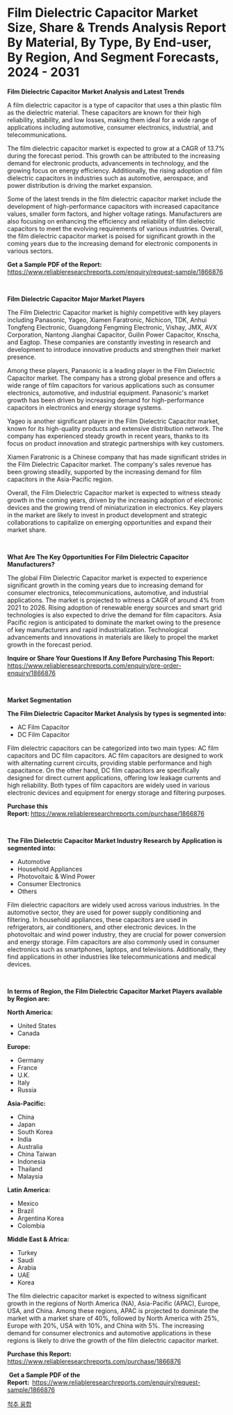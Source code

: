<p><h1>Film Dielectric Capacitor Market Size, Share & Trends Analysis Report By Material, By Type, By End-user, By Region, And Segment Forecasts, 2024 - 2031</h1></p><p><strong>Film Dielectric Capacitor Market Analysis and Latest Trends</strong></p>
<p><p>A film dielectric capacitor is a type of capacitor that uses a thin plastic film as the dielectric material. These capacitors are known for their high reliability, stability, and low losses, making them ideal for a wide range of applications including automotive, consumer electronics, industrial, and telecommunications.</p><p>The film dielectric capacitor market is expected to grow at a CAGR of 13.7% during the forecast period. This growth can be attributed to the increasing demand for electronic products, advancements in technology, and the growing focus on energy efficiency. Additionally, the rising adoption of film dielectric capacitors in industries such as automotive, aerospace, and power distribution is driving the market expansion.</p><p>Some of the latest trends in the film dielectric capacitor market include the development of high-performance capacitors with increased capacitance values, smaller form factors, and higher voltage ratings. Manufacturers are also focusing on enhancing the efficiency and reliability of film dielectric capacitors to meet the evolving requirements of various industries. Overall, the film dielectric capacitor market is poised for significant growth in the coming years due to the increasing demand for electronic components in various sectors.</p></p>
<p><strong>Get a Sample PDF of the Report:&nbsp;</strong> <a href="https://www.reliableresearchreports.com/enquiry/request-sample/1866876">https://www.reliableresearchreports.com/enquiry/request-sample/1866876</a></p>
<p>&nbsp;</p>
<p><strong>Film Dielectric Capacitor Major Market Players</strong></p>
<p><p>The Film Dielectric Capacitor market is highly competitive with key players including Panasonic, Yageo, Xiamen Faratronic, Nichicon, TDK, Anhui Tongfeng Electronic, Guangdong Fengming Electronic, Vishay, JMX, AVX Corporation, Nantong Jianghai Capacitor, Guilin Power Capacitor, Knscha, and Eagtop. These companies are constantly investing in research and development to introduce innovative products and strengthen their market presence.</p><p>Among these players, Panasonic is a leading player in the Film Dielectric Capacitor market. The company has a strong global presence and offers a wide range of film capacitors for various applications such as consumer electronics, automotive, and industrial equipment. Panasonic's market growth has been driven by increasing demand for high-performance capacitors in electronics and energy storage systems.</p><p>Yageo is another significant player in the Film Dielectric Capacitor market, known for its high-quality products and extensive distribution network. The company has experienced steady growth in recent years, thanks to its focus on product innovation and strategic partnerships with key customers.</p><p>Xiamen Faratronic is a Chinese company that has made significant strides in the Film Dielectric Capacitor market. The company's sales revenue has been growing steadily, supported by the increasing demand for film capacitors in the Asia-Pacific region.</p><p>Overall, the Film Dielectric Capacitor market is expected to witness steady growth in the coming years, driven by the increasing adoption of electronic devices and the growing trend of miniaturization in electronics. Key players in the market are likely to invest in product development and strategic collaborations to capitalize on emerging opportunities and expand their market share.</p></p>
<p>&nbsp;</p>
<p><strong>What Are The Key Opportunities For Film Dielectric Capacitor Manufacturers?</strong></p>
<p><p>The global Film Dielectric Capacitor market is expected to experience significant growth in the coming years due to increasing demand for consumer electronics, telecommunications, automotive, and industrial applications. The market is projected to witness a CAGR of around 4% from 2021 to 2026. Rising adoption of renewable energy sources and smart grid technologies is also expected to drive the demand for film capacitors. Asia Pacific region is anticipated to dominate the market owing to the presence of key manufacturers and rapid industrialization. Technological advancements and innovations in materials are likely to propel the market growth in the forecast period.</p></p>
<p><strong>Inquire or Share Your Questions If Any Before Purchasing This Report:</strong> <a href="https://www.reliableresearchreports.com/enquiry/pre-order-enquiry/1866876">https://www.reliableresearchreports.com/enquiry/pre-order-enquiry/1866876</a></p>
<p>&nbsp;</p>
<p><strong>Market Segmentation</strong></p>
<p><strong>The Film Dielectric Capacitor Market Analysis by types is segmented into:</strong></p>
<p><ul><li>AC Film Capacitor</li><li>DC Film Capacitor</li></ul></p>
<p><p>Film dielectric capacitors can be categorized into two main types: AC film capacitors and DC film capacitors. AC film capacitors are designed to work with alternating current circuits, providing stable performance and high capacitance. On the other hand, DC film capacitors are specifically designed for direct current applications, offering low leakage currents and high reliability. Both types of film capacitors are widely used in various electronic devices and equipment for energy storage and filtering purposes.</p></p>
<p><strong>Purchase this Report:&nbsp;</strong><a href="https://www.reliableresearchreports.com/purchase/1866876">https://www.reliableresearchreports.com/purchase/1866876</a></p>
<p>&nbsp;</p>
<p><strong>The Film Dielectric Capacitor Market Industry Research by Application is segmented into:</strong></p>
<p><ul><li>Automotive</li><li>Household Appliances</li><li>Photovoltaic & Wind Power</li><li>Consumer Electronics</li><li>Others</li></ul></p>
<p><p>Film dielectric capacitors are widely used across various industries. In the automotive sector, they are used for power supply conditioning and filtering. In household appliances, these capacitors are used in refrigerators, air conditioners, and other electronic devices. In the photovoltaic and wind power industry, they are crucial for power conversion and energy storage. Film capacitors are also commonly used in consumer electronics such as smartphones, laptops, and televisions. Additionally, they find applications in other industries like telecommunications and medical devices.</p></p>
<p>&nbsp;</p>
<p><strong>In terms of Region, the Film Dielectric Capacitor Market Players available by Region are:</strong></p>
<p>
    <p> <strong> North America: </strong>
        <ul>
            <li>United States</li>
            <li>Canada</li>
        </ul>
        </p> 
    <p> <strong> Europe: </strong>
        <ul>
            <li>Germany</li>
            <li>France</li>
            <li>U.K.</li>
            <li>Italy</li>
            <li>Russia</li>
        </ul>
        </p> 
    <p> <strong> Asia-Pacific: </strong>
        <ul>
            <li>China</li>
            <li>Japan</li>
            <li>South Korea</li>
            <li>India</li>
            <li>Australia</li>
            <li>China Taiwan</li>
            <li>Indonesia</li>
            <li>Thailand</li>
            <li>Malaysia</li>
        </ul>
        </p> 
    <p> <strong> Latin America: </strong>
        <ul>
            <li>Mexico</li>
            <li>Brazil</li>
            <li>Argentina Korea</li>
            <li>Colombia</li>
        </ul>
        </p> 
    <p> <strong> Middle East & Africa: </strong>
        <ul>
            <li>Turkey</li>
            <li>Saudi</li>
            <li>Arabia</li>
            <li>UAE</li>
            <li>Korea</li>
        </ul>
    </p>
    </p>
<p><p>The film dielectric capacitor market is expected to witness significant growth in the regions of North America (NA), Asia-Pacific (APAC), Europe, USA, and China. Among these regions, APAC is projected to dominate the market with a market share of 40%, followed by North America with 25%, Europe with 20%, USA with 10%, and China with 5%. The increasing demand for consumer electronics and automotive applications in these regions is likely to drive the growth of the film dielectric capacitor market.</p></p>
<p><strong>Purchase this Report: </strong><a href="https://www.reliableresearchreports.com/purchase/1866876">https://www.reliableresearchreports.com/purchase/1866876</a></p>
<p>&nbsp;<strong>Get a Sample PDF of the Report:&nbsp;&nbsp;</strong><a href="https://www.reliableresearchreports.com/enquiry/request-sample/1866876">https://www.reliableresearchreports.com/enquiry/request-sample/1866876</a></p>
<p><strong></strong></p>
<p><p><a href="https://medium.com/@honeypie6456/%EC%B2%99%EC%B6%94-%ED%93%A8%EC%A0%84-%EC%8B%9C%EC%9E%A5-%EB%B3%B4%EA%B3%A0%EC%84%9C%EB%8A%94-%EC%9D%B4-%EC%8B%9C%EC%9E%A5%EC%9D%98-%EC%B5%9C%EC%8B%A0-%ED%8A%B8%EB%A0%8C%EB%93%9C%EC%99%80-%EC%84%B1%EC%9E%A5-%EA%B8%B0%ED%9A%8C%EB%A5%BC-%EB%B0%9D%ED%98%80%EC%A4%8D%EB%8B%88%EB%8B%A4-72393b7d67a8">척추 융합</a></p></p>